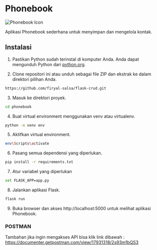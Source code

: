 # Phonebook

![Phonebook Icon](https://raw.githubusercontent.com/username/repo/main/phonebook-icon.png)

Aplikasi Phonebook sederhana untuk menyimpan dan mengelola kontak.

## Instalasi

1. Pastikan Python sudah terinstal di komputer Anda. Anda dapat mengunduh Python dari [python.org](https://www.python.org/downloads/).

2. Clone repositori ini atau unduh sebagai file ZIP dan ekstrak ke dalam direktori pilihan Anda.
  ```bash
  https://github.com/firyal-salsa/flask-crud.git
  ```

3. Masuk ke direktori proyek.
  ```bash
  cd phonebook
  ```

4. Buat virtual environment menggunakan venv atau virtualenv.
  ```bash
  python -m venv env
  ```

5. Aktifkan virtual environment.
  ```bash
  env\Scripts\activate
  ```

6. Pasang semua dependensi yang diperlukan.
  ```bash
  pip install -r requirements.txt
  ```

7. Atur variabel yang diperlukan
  ```bash
  set FLASK_APP=app.py
  ```
8. Jalankan aplikasi Flask.
  ```bash
  flask run
  ```
9. Buka browser dan akses http://localhost:5000 untuk melihat aplikasi Phonebook.


### POSTMAN
Tambahan jika ingin mengakses API bisa klik link dibawah :
https://documenter.getpostman.com/view/17931318/2s93m1bQS3